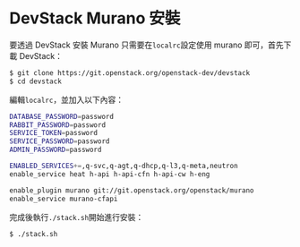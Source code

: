 # DevStack Murano 安裝
要透過 DevStack 安裝 Murano 只需要在```localrc```設定使用 murano 即可，首先下載 DevStack：
```sh
$ git clone https://git.openstack.org/openstack-dev/devstack
$ cd devstack
```
編輯```localrc```，並加入以下內容：
```sh
DATABASE_PASSWORD=password
RABBIT_PASSWORD=password
SERVICE_TOKEN=password
SERVICE_PASSWORD=password
ADMIN_PASSWORD=password

ENABLED_SERVICES+=,q-svc,q-agt,q-dhcp,q-l3,q-meta,neutron
enable_service heat h-api h-api-cfn h-api-cw h-eng

enable_plugin murano git://git.openstack.org/openstack/murano
enable_service murano-cfapi
```

完成後執行```./stack.sh```開始進行安裝：
```sh
$ ./stack.sh
```